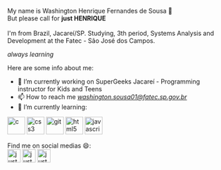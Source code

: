 

My name is Washington Henrique Fernandes de Sousa 👋 <br>
But please call for **just HENRIQUE** <br> <br>
I'm from Brazil, Jacareí/SP.
Studying, 3th period, Systems Analysis and Development at the Fatec - São José dos Campos. <br>

*always learning*

<!--
**justhenrique/justhenrique** is a ✨ _special_ ✨ repository because its `README.md` (this file) appears on your GitHub profile.
-->
Here are some info about me: 

- 🔭 I’m currently working on SuperGeeks Jacareí - Programming instructor for Kids and Teens
- 📫 How to reach me *washington.sousa01@fatec.sp.gov.br*
- 🌱 I’m currently learning: 
 <p align="left"><img src="https://devicons.github.io/devicon/devicon.git/icons/c/c-original.svg" alt="c" width="40" height="40"/> <img src="https://devicons.github.io/devicon/devicon.git/icons/css3/css3-original-wordmark.svg" alt="css3" width="40" height="40"/> <img src="https://www.vectorlogo.zone/logos/git-scm/git-scm-icon.svg" alt="git" width="40" height="40"/> <img src="https://devicons.github.io/devicon/devicon.git/icons/html5/html5-original-wordmark.svg" alt="html5" width="40" height="40"/> <img src="https://devicons.github.io/devicon/devicon.git/icons/javascript/javascript-original.svg" alt="javascript" width="40" height="40"/></p><p align="center">

Find me on social medias 😄: <br> 
<a href="https://linkedin.com/in/justehenrique" target="blank"><img align="center" src="https://cdn.jsdelivr.net/npm/simple-icons@3.0.1/icons/linkedin.svg" alt="justhenrique" height="30" width="30" /></a>
<a href="https://fb.com/justhenrique" target="blank"><img align="center" src="https://cdn.jsdelivr.net/npm/simple-icons@3.0.1/icons/facebook.svg" alt="justhenrique" height="30" width="30" /></a>
<a href="https://instagram.com/justhenrique" target="blank"><img align="center" src="https://cdn.jsdelivr.net/npm/simple-icons@3.0.1/icons/instagram.svg" alt="justhenrique" height="30" width="30" /></a>
</p>

<!-- 👯 I’m looking to collaborate on ...
- 🤔 I’m looking for help with ...
- 💬 Ask me about ...
- 📫 How to reach me: ...
- 😄 Pronouns: ...
- ⚡ Fun fact: ...
-->

